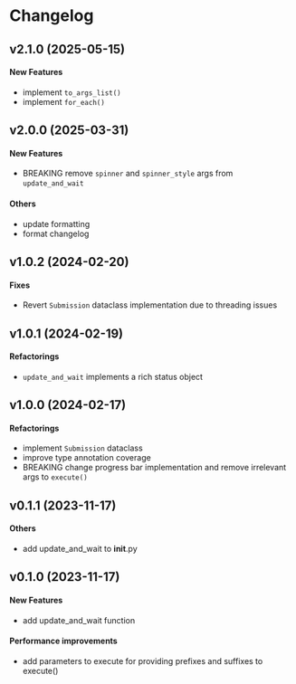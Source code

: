 # Changelog

## v2.1.0 (2025-05-15)

#### New Features

* implement `to_args_list()`
* implement `for_each()`

## v2.0.0 (2025-03-31)

#### New Features

* BREAKING remove `spinner` and `spinner_style` args from `update_and_wait`

#### Others

* update formatting
* format changelog

## v1.0.2 (2024-02-20)

#### Fixes

* Revert `Submission` dataclass implementation due to threading issues

## v1.0.1 (2024-02-19)

#### Refactorings

* `update_and_wait` implements a rich status object

## v1.0.0 (2024-02-17)

#### Refactorings

* implement `Submission` dataclass
* improve type annotation coverage
* BREAKING change progress bar implementation and remove irrelevant args to `execute()`

## v0.1.1 (2023-11-17)

#### Others

* add update_and_wait to __init__.py

## v0.1.0 (2023-11-17)

#### New Features

* add update_and_wait function

#### Performance improvements

* add parameters to execute for providing prefixes and suffixes to execute()
